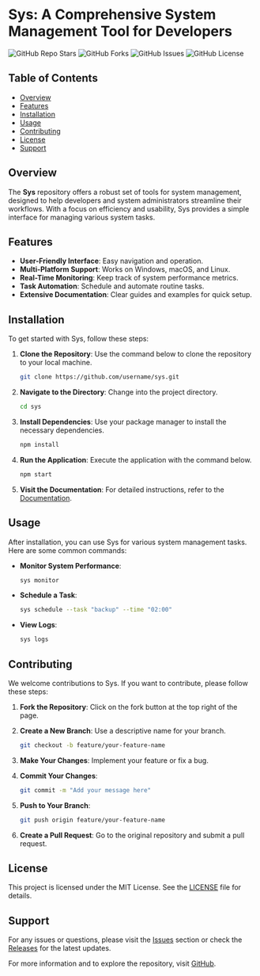 # Sys: A Comprehensive System Management Tool for Developers

![GitHub Repo Stars](https://img.shields.io/github/stars/username/sys?style=social) ![GitHub Forks](https://img.shields.io/github/forks/username/sys?style=social) ![GitHub Issues](https://img.shields.io/github/issues/username/sys) ![GitHub License](https://img.shields.io/github/license/username/sys)

## Table of Contents

- [Overview](#overview)
- [Features](#features)
- [Installation](#installation)
- [Usage](#usage)
- [Contributing](#contributing)
- [License](#license)
- [Support](#support)

## Overview

The **Sys** repository offers a robust set of tools for system management, designed to help developers and system administrators streamline their workflows. With a focus on efficiency and usability, Sys provides a simple interface for managing various system tasks.

## Features

- **User-Friendly Interface**: Easy navigation and operation.
- **Multi-Platform Support**: Works on Windows, macOS, and Linux.
- **Real-Time Monitoring**: Keep track of system performance metrics.
- **Task Automation**: Schedule and automate routine tasks.
- **Extensive Documentation**: Clear guides and examples for quick setup.

## Installation

To get started with Sys, follow these steps:

1. **Clone the Repository**: Use the command below to clone the repository to your local machine.

   ```bash
   git clone https://github.com/username/sys.git
   ```

2. **Navigate to the Directory**: Change into the project directory.

   ```bash
   cd sys
   ```

3. **Install Dependencies**: Use your package manager to install the necessary dependencies.

   ```bash
   npm install
   ```

4. **Run the Application**: Execute the application with the command below.

   ```bash
   npm start
   ```

5. **Visit the Documentation**: For detailed instructions, refer to the [Documentation](https://github.com/username/sys/wiki).

## Usage

After installation, you can use Sys for various system management tasks. Here are some common commands:

- **Monitor System Performance**:

   ```bash
   sys monitor
   ```

- **Schedule a Task**:

   ```bash
   sys schedule --task "backup" --time "02:00"
   ```

- **View Logs**:

   ```bash
   sys logs
   ```

## Contributing

We welcome contributions to Sys. If you want to contribute, please follow these steps:

1. **Fork the Repository**: Click on the fork button at the top right of the page.
2. **Create a New Branch**: Use a descriptive name for your branch.

   ```bash
   git checkout -b feature/your-feature-name
   ```

3. **Make Your Changes**: Implement your feature or fix a bug.
4. **Commit Your Changes**:

   ```bash
   git commit -m "Add your message here"
   ```

5. **Push to Your Branch**:

   ```bash
   git push origin feature/your-feature-name
   ```

6. **Create a Pull Request**: Go to the original repository and submit a pull request.

## License

This project is licensed under the MIT License. See the [LICENSE](LICENSE) file for details.

## Support

For any issues or questions, please visit the [Issues](https://github.com/username/sys/issues) section or check the [Releases](https://github.com/username/sys/releases) for the latest updates.

For more information and to explore the repository, visit [GitHub](https://github.com).